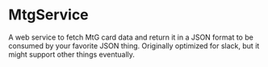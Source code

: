 # MtgService

A web service to fetch MtG card data and return it in a JSON format to be consumed by your favorite JSON thing. Originally optimized for slack, but it might support other things eventually.
